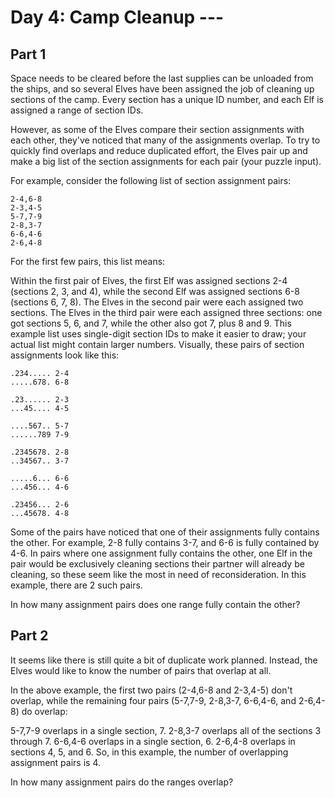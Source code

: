 # Day 4: Camp Cleanup ---

## Part 1

Space needs to be cleared before the last supplies can be unloaded from the ships, and so several Elves have been
assigned the job of cleaning up sections of the camp. Every section has a unique ID number, and each Elf is assigned a
range of section IDs.

However, as some of the Elves compare their section assignments with each other, they've noticed that many of the
assignments overlap. To try to quickly find overlaps and reduce duplicated effort, the Elves pair up and make a big list
of the section assignments for each pair (your puzzle input).

For example, consider the following list of section assignment pairs:

```
2-4,6-8
2-3,4-5
5-7,7-9
2-8,3-7
6-6,4-6
2-6,4-8
```

For the first few pairs, this list means:

Within the first pair of Elves, the first Elf was assigned sections 2-4 (sections 2, 3, and 4), while the second Elf was
assigned sections 6-8 (sections 6, 7, 8).
The Elves in the second pair were each assigned two sections.
The Elves in the third pair were each assigned three sections: one got sections 5, 6, and 7, while the other also got 7,
plus 8 and 9.
This example list uses single-digit section IDs to make it easier to draw; your actual list might contain larger
numbers. Visually, these pairs of section assignments look like this:

```
.234..... 2-4
.....678. 6-8

.23...... 2-3
...45.... 4-5

....567.. 5-7
......789 7-9

.2345678. 2-8
..34567.. 3-7

.....6... 6-6
...456... 4-6

.23456... 2-6
...45678. 4-8
```

Some of the pairs have noticed that one of their assignments fully contains the other. For example, 2-8 fully contains
3-7, and 6-6 is fully contained by 4-6. In pairs where one assignment fully contains the other, one Elf in the pair
would be exclusively cleaning sections their partner will already be cleaning, so these seem like the most in need of
reconsideration. In this example, there are 2 such pairs.

In how many assignment pairs does one range fully contain the other?

## Part 2

It seems like there is still quite a bit of duplicate work planned. Instead, the Elves would like to know the number of
pairs that overlap at all.

In the above example, the first two pairs (2-4,6-8 and 2-3,4-5) don't overlap, while the remaining four pairs (5-7,7-9,
2-8,3-7, 6-6,4-6, and 2-6,4-8) do overlap:

5-7,7-9 overlaps in a single section, 7.
2-8,3-7 overlaps all of the sections 3 through 7.
6-6,4-6 overlaps in a single section, 6.
2-6,4-8 overlaps in sections 4, 5, and 6.
So, in this example, the number of overlapping assignment pairs is 4.

In how many assignment pairs do the ranges overlap?